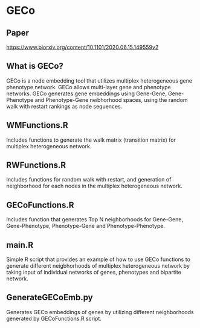# GECo
## Paper
https://www.biorxiv.org/content/10.1101/2020.06.15.149559v2
## What is GECo?
GECo is a node embedding tool that utilizes multiplex heterogeneous gene phenotype network. GECo allows multi-layer gene and phenotype networks. GECo generates gene embeddings using Gene-Gene, Gene-Phenotype and Phenotype-Gene neibhorhood spaces, using the random walk with restart rankings as node sequences.

## WMFunctions.R
Includes functions to generate the walk matrix (transition matrix) for multiplex heterogeneous network.

## RWFunctions.R
Includes functions for random walk with restart, and generation of neighborhood for each nodes in the multiplex heterogeneous network. 

## GECoFunctions.R
Includes function that generates Top N neighborhoods for Gene-Gene, Gene-Phenotype, Phenotype-Gene and Phenotype-Phenotype.

## main.R
Simple R script that provides an example of how to use GECo functions to generate different neigbhorhoods of multiplex heterogeneous network by taking input of individual networks of genes, phenotypes and bipartite network.

## GenerateGECoEmb.py
Generates GECo embeddings of genes by utilizing different neighborhoods generated by GECoFunctions.R script.
